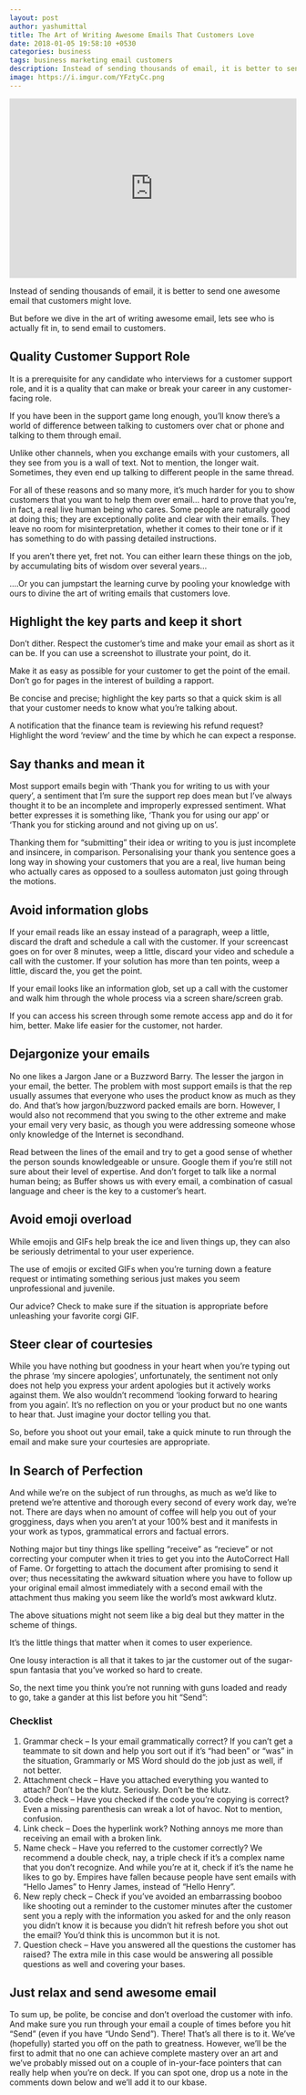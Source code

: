 ```yaml
---
layout: post
author: yashumittal
title: The Art of Writing Awesome Emails That Customers Love
date: 2018-01-05 19:58:10 +0530
categories: business
tags: business marketing email customers
description: Instead of sending thousands of email, it is better to send one awesome email that customers might love. But before we dive in the art of writing awesome email, lets see who is actually fit in, to send email to customers.
image: https://i.imgur.com/YFztyCc.png
---
```


<iframe width="100%" height="315" src="https://www.youtube.com/embed/qPT2JgM1d6U?rel=0" frameborder="0" allow="autoplay; encrypted-media" allowfullscreen></iframe>

Instead of sending thousands of email, it is better to send one awesome email that customers might love.

But before we dive in the art of writing awesome email, lets see who is actually fit in, to send email to customers.

## Quality Customer Support Role

It is a prerequisite for any candidate who interviews for a customer support role, and it is a quality that can make or break your career in any customer-facing role.

If you have been in the support game long enough, you’ll know there’s a world of difference between talking to customers over chat or phone and talking to them through email.

Unlike other channels, when you exchange emails with your customers, all they see from you is a wall of text. Not to mention, the longer wait. Sometimes, they even end up talking to different people in the same thread.

For all of these reasons and so many more, it’s much harder for you to show customers that you want to help them over email… hard to prove that you’re, in fact, a real live human being who cares.
Some people are naturally good at doing this; they are exceptionally polite and clear with their emails. They leave no room for misinterpretation, whether it comes to their tone or if it has something to do with passing detailed instructions.

If you aren’t there yet, fret not. You can either learn these things on the job, by accumulating bits of wisdom over several years…

….Or you can jumpstart the learning curve by pooling your knowledge with ours to divine the art of writing emails that customers love.

## Highlight the key parts and keep it short

Don’t dither. Respect the customer’s time and make your email as short as it can be. If you can use a screenshot to illustrate your point, do it.

Make it as easy as possible for your customer to get the point of the email. Don’t go for pages in the interest of building a rapport.

Be concise and precise; highlight the key parts so that a quick skim is all that your customer needs to know what you’re talking about.

A notification that the finance team is reviewing his refund request? Highlight the word ‘review’ and the time by which he can expect a response.

## Say thanks and mean it

Most support emails begin with ‘Thank you for writing to us with your query’, a sentiment that I’m sure the support rep does mean but I’ve always thought it to be an incomplete and improperly expressed sentiment. What better expresses it is something like, ‘Thank you for using our app’ or ‘Thank you for sticking around and not giving up on us’.

Thanking them for “submitting” their idea or writing to you is just incomplete and insincere, in comparison. Personalising your thank you sentence goes a long way in showing your customers that you are a real, live human being who actually cares as opposed to a soulless automaton just going through the motions.

## Avoid information globs

If your email reads like an essay instead of a paragraph, weep a little, discard the draft and schedule a call with the customer. If your screencast goes on for over 8 minutes, weep a little, discard your video and schedule a call with the customer. If your solution has more than ten points, weep a little, discard the, you get the point.

If your email looks like an information glob, set up a call with the customer and walk him through the whole process via a screen share/screen grab.

If you can access his screen through some remote access app and do it for him, better. Make life easier for the customer, not harder.

## Dejargonize your emails

No one likes a Jargon Jane or a Buzzword Barry. The lesser the jargon in your email, the better. The problem with most support emails is that the rep usually assumes that everyone who uses the product know as much as they do. And that’s how jargon/buzzword packed emails are born.
However, I would also not recommend that you swing to the other extreme and make your email very very basic, as though you were addressing someone whose only knowledge of the Internet is secondhand.

Read between the lines of the email and try to get a good sense of whether the person sounds knowledgeable or unsure. Google them if you’re still not sure about their level of expertise. And don’t forget to talk like a normal human being; as Buffer shows us with every email, a combination of casual language and cheer is the key to a customer’s heart.

## Avoid emoji overload

While emojis and GIFs help break the ice and liven things up, they can also be seriously detrimental to your user experience.

The use of emojis or excited GIFs when you’re turning down a feature request or intimating something serious just makes you seem unprofessional and juvenile.

Our advice? Check to make sure if the situation is appropriate before unleashing your favorite corgi GIF.

## Steer clear of courtesies

While you have nothing but goodness in your heart when you’re typing out the phrase ‘my sincere apologies’, unfortunately, the sentiment not only does not help you express your ardent apologies but it actively works against them. We also wouldn’t recommend ‘looking forward to hearing from you again’. It’s no reflection on you or your product but no one wants to hear that. Just imagine your doctor telling you that.

So, before you shoot out your email, take a quick minute to run through the email and make sure your courtesies are appropriate.

## In Search of Perfection

And while we’re on the subject of run throughs, as much as we’d like to pretend we’re attentive and thorough every second of every work day, we’re not. There are days when no amount of coffee will help you out of your grogginess, days when you aren’t at your 100% best and it manifests in your work as typos, grammatical errors and factual errors.

Nothing major but tiny things like spelling “receive” as “recieve” or not correcting your computer when it tries to get you into the AutoCorrect Hall of Fame. Or forgetting to attach the document after promising to send it over; thus necessitating the awkward situation where you have to follow up your original email almost immediately with a second email with the attachment thus making you seem like the world’s most awkward klutz.

The above situations might not seem like a big deal but they matter in the scheme of things.

It’s the little things that matter when it comes to user experience.

One lousy interaction is all that it takes to jar the customer out of the sugar-spun fantasia that you’ve worked so hard to create.

So, the next time you think you’re not running with guns loaded and ready to go, take a gander at this list before you hit “Send”:

### Checklist

1. Grammar check – Is your email grammatically correct? If you can’t get a teammate to sit down and help you sort out if it’s “had been” or “was” in the situation, Grammarly or MS Word should do the job just as well, if not better.
2. Attachment check – Have you attached everything you wanted to attach? Don’t be the klutz. Seriously. Don’t be the klutz.
3. Code check – Have you checked if the code you’re copying is correct? Even a missing parenthesis can wreak a lot of havoc. Not to mention, confusion.
4. Link check – Does the hyperlink work? Nothing annoys me more than receiving an email with a broken link.
5. Name check – Have you referred to the customer correctly? We recommend a double check, nay, a triple check if it’s a complex name that you don’t recognize. And while you’re at it, check if it’s the name he likes to go by.  Empires have fallen because people have sent emails with “Hello James” to Henry James, instead of “Hello Henry”.
6. New reply check – Check if you’ve avoided an embarrassing booboo like shooting out a reminder to the customer minutes after the customer sent you a reply with the information you asked for and the only reason you didn’t know it is because you didn’t hit refresh before you shot out the email? You’d think this is uncommon but it is not.
7. Question check – Have you answered all the questions the customer has raised? The extra mile in this case would be answering all possible questions as well and covering your bases.

## Just relax and send awesome email

To sum up, be polite, be concise and don’t overload the customer with info. And make sure you run through your email a couple of times before you hit “Send” (even if you have “Undo Send”). There! That’s all there is to it. We’ve (hopefully) started you off on the path to greatness.
However, we’ll be the first to admit that no one can achieve complete mastery over an art and we’ve probably missed out on a couple of in-your-face pointers that can really help when you’re on deck. If you can spot one, drop us a note in the comments down below and we’ll add it to our kbase.
